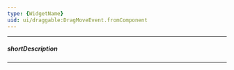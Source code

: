 ```yaml
---
type: {WidgetName}
uid: ui/draggable:DragMoveEvent.fromComponent
---
```

---
##### shortDescription
<!-- Description goes here -->

---
<!-- Description goes here -->